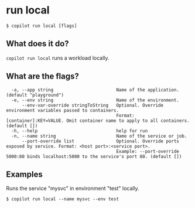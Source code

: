 # run local
```console
$ copilot run local [flags]
```

## What does it do?
`copilot run local` runs a workload locally.

## What are the flags?
```
  -a, --app string                        Name of the application. (default "playground")
  -e, --env string                        Name of the environment.
      --env-var-override stringToString   Optional. Override environment variables passed to containers.
                                          Format: [container]:KEY=VALUE. Omit container name to apply to all containers. (default [])
  -h, --help                              help for run
  -n, --name string                       Name of the service or job.
      --port-override list                Optional. Override ports exposed by service. Format: <host port>:<service port>.
                                          Example: --port-override 5000:80 binds localhost:5000 to the service's port 80. (default [])
```

## Examples
Runs the service "mysvc" in environment "test" locally.
```console
$ copilot run local --name mysvc --env test
```